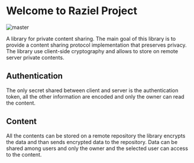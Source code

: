 # Welcome to Raziel Project 

![master](https://github.com/pikard86/raziel/workflows/Java%20CI%20with%20Maven/badge.svg?branch=master)

A library for private content sharing.
The main goal of this library is to provide a content sharing protocol implementation that preserves privacy.
The library use client-side cryptography and allows to store on remote server private contents.


## Authentication

The only secret shared between client and server is the authentication token, all the other information are encoded
and only the owner can read the content. 
 
## Content 

All the contents can be stored on a remote repository the library encrypts the data and than sends encrypted data to the repository. Data can be shared among users and only the owner and the selected user can access to the content.

 
